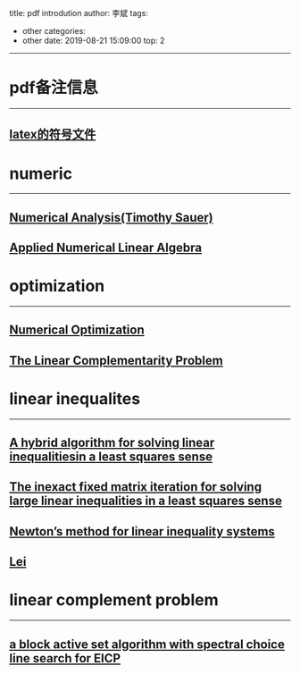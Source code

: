 title: pdf introdution
author: 李斌
tags:
  - other
categories:
  - other
date: 2019-08-21 15:09:00
top: 2
---
# pdf备注信息
---
## [latex的符号文件](http://127.0.0.1:27939/latex/LaTeX.pdf)

# numeric
---
## [Numerical Analysis\(Timothy Sauer\)](http://127.0.0.1:27939/numeric/Numerical_Analysis(Timothy_Sauer).pdf)
## [Applied Numerical Linear Algebra](http://127.0.0.1:27939/numeric/applied%20numerical%20linear%20algebra.pdf)

# optimization
---
## [Numerical Optimization](http://127.0.0.1:27939/optimization/numerical%20Optimization.pdf)
## [The Linear Complementarity Problem](http://127.0.0.1:27939/optimization/The%20Linear%20Complementarity%20Problem.pdf)

# linear inequalites
---
## [A hybrid algorithm for solving linear inequalitiesin a least squares sense](http://127.0.0.1:27939/linear_equalities/A%20hybrid%20algorithm%20for%20solving%20linear%20inequalities%20in%20a%20least%20squares%20sense.pdf)
## [The inexact fixed matrix iteration for solving large linear inequalities in a least squares sense](http://127.0.0.1:27939/linear_equalities/The%20inexact%20fixed%20matrix%20iteration%20for%20solving%20large%20linear%20inequalities%20in%20a%20least%20squares%20sense.pdf)
## [Newton’s method for linear inequality systems](http://127.0.0.1:27939/linear_equalities/Newtons%20method%20for%20linear%20inequality%20systems.pdf)
## [Lei](http://127.0.0.1:27939/linear_equalities/Lei.pdf)

# linear complement problem
---
## [a block active set algorithm with spectral choice line search for EICP](http://127.0.0.1:27939/LCP/a%20block%20active%20set%20algorithm%20with%20spectral%20choice%20line%20search%20for%20EICP)

